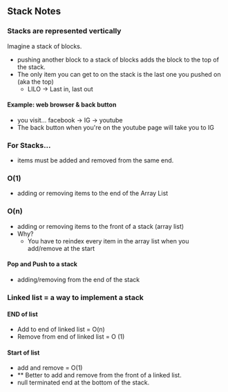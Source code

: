 ## Stack Notes
### Stacks are represented vertically
Imagine a stack of blocks. 

- pushing another block to a stack of blocks adds the block to the top of the stack. 
- The only item you can get to on the stack is the last one you pushed on (aka the top)
  - LILO -> Last in, last out

#### Example: web browser & back button
- you visit... facebook -> IG -> youtube
- The back button when you're on the youtube page will take you to IG

### For Stacks...
- items must be added and removed from the same end. 

### O(1)
- adding or removing items to the end of the Array List

### O(n)
- adding or removing items to the front of a stack (array list)
- Why?
  - You have to reindex every item in the array list when you add/remove at the start

#### Pop and Push to a stack 
- adding/removing from the end of the stack

### Linked list = a way to implement a stack 
#### END of list
- Add to end of linked list = O(n)
- Remove from end of linked list = O (1)
#### Start of list
- add and remove = O(1)
- ** Better to add and remove from the front of a linked list. 
- null terminated end at the bottom of the stack. 